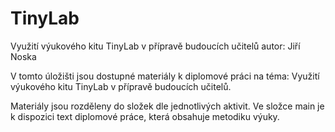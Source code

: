 # TinyLab
Využití výukového kitu TinyLab v přípravě budoucích učitelů
autor: Jiří Noska

V tomto úložišti jsou dostupné materiály k diplomové práci na téma: 
Využití výukového kitu TinyLab v přípravě budoucích učitelů. 

Materiály jsou rozděleny do složek dle jednotlivých aktivit. Ve složce main je k dispozici text diplomové práce, která obsahuje metodiku výuky. 
